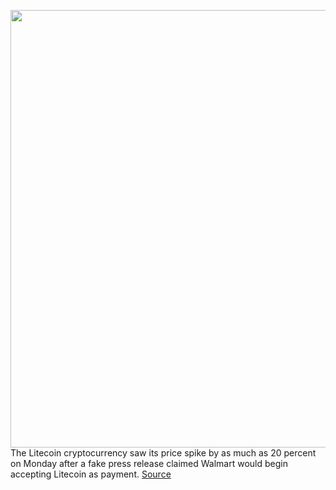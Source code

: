<img src='https://cdn.vox-cdn.com/thumbor/gX6_CR0eDF3BJJl2MhzKFJe0Qx4=/0x0:5000x3337/1200x800/filters:focal(1793x1750:2593x2550)/cdn.vox-cdn.com/uploads/chorus_image/image/69851586/1234956057.0.jpg' width='700px' /><br/>
The Litecoin cryptocurrency saw its price spike by as much as 20 percent on Monday after a fake press release claimed Walmart would begin accepting Litecoin as payment.
<a href='https://www.theverge.com/2021/9/13/22671485/walmart-crypto-hoax-litecoin-cryptocurrency'> Source <a/>